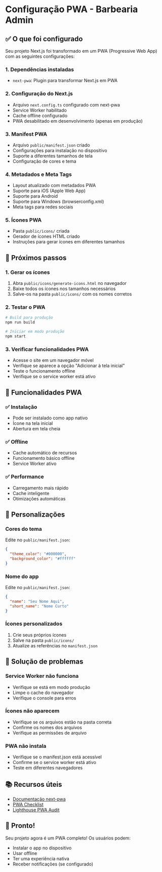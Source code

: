 # Configuração PWA - Barbearia Admin

## ✅ O que foi configurado

Seu projeto Next.js foi transformado em um PWA (Progressive Web App) com as seguintes configurações:

### 1. Dependências instaladas
- `next-pwa`: Plugin para transformar Next.js em PWA

### 2. Configuração do Next.js
- Arquivo `next.config.ts` configurado com next-pwa
- Service Worker habilitado
- Cache offline configurado
- PWA desabilitado em desenvolvimento (apenas em produção)

### 3. Manifest PWA
- Arquivo `public/manifest.json` criado
- Configurações para instalação no dispositivo
- Suporte a diferentes tamanhos de tela
- Configuração de cores e tema

### 4. Metadados e Meta Tags
- Layout atualizado com metadados PWA
- Suporte para iOS (Apple Web App)
- Suporte para Android
- Suporte para Windows (browserconfig.xml)
- Meta tags para redes sociais

### 5. Ícones PWA
- Pasta `public/icons/` criada
- Gerador de ícones HTML criado
- Instruções para gerar ícones em diferentes tamanhos

## 🚀 Próximos passos

### 1. Gerar os ícones
1. Abra `public/icons/generate-icons.html` no navegador
2. Baixe todos os ícones nos tamanhos necessários
3. Salve-os na pasta `public/icons/` com os nomes corretos

### 2. Testar o PWA
```bash
# Build para produção
npm run build

# Iniciar em modo produção
npm start
```

### 3. Verificar funcionalidades PWA
- Acesse o site em um navegador móvel
- Verifique se aparece a opção "Adicionar à tela inicial"
- Teste o funcionamento offline
- Verifique se o service worker está ativo

## 📱 Funcionalidades PWA

### ✅ Instalação
- Pode ser instalado como app nativo
- Ícone na tela inicial
- Abertura em tela cheia

### ✅ Offline
- Cache automático de recursos
- Funcionamento básico offline
- Service Worker ativo

### ✅ Performance
- Carregamento mais rápido
- Cache inteligente
- Otimizações automáticas

## 🔧 Personalizações

### Cores do tema
Edite no `public/manifest.json`:
```json
{
  "theme_color": "#000000",
  "background_color": "#ffffff"
}
```

### Nome do app
Edite no `public/manifest.json`:
```json
{
  "name": "Seu Nome Aqui",
  "short_name": "Nome Curto"
}
```

### Ícones personalizados
1. Crie seus próprios ícones
2. Salve na pasta `public/icons/`
3. Atualize as referências no `manifest.json`

## 🐛 Solução de problemas

### Service Worker não funciona
- Verifique se está em modo produção
- Limpe o cache do navegador
- Verifique o console para erros

### Ícones não aparecem
- Verifique se os arquivos estão na pasta correta
- Confirme os nomes dos arquivos
- Verifique as permissões de arquivo

### PWA não instala
- Verifique se o manifest.json está acessível
- Confirme se o service worker está ativo
- Teste em diferentes navegadores

## 📚 Recursos úteis

- [Documentação next-pwa](https://github.com/shadowwalker/next-pwa)
- [PWA Checklist](https://web.dev/pwa-checklist/)
- [Lighthouse PWA Audit](https://developers.google.com/web/tools/lighthouse)

## 🎉 Pronto!

Seu projeto agora é um PWA completo! Os usuários podem:
- Instalar o app no dispositivo
- Usar offline
- Ter uma experiência nativa
- Receber notificações (se configurado)
